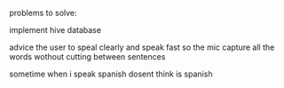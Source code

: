 problems to solve:


implement hive database

advice the user to speal clearly and speak fast so the mic capture all the words wothout cutting between sentences

sometime when i speak spanish dosent think is spanish
